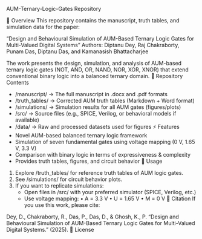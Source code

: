 AUM-Ternary-Logic-Gates Repository

📖 Overview
This repository contains the manuscript, truth tables, and simulation data for the paper:

“Design and Behavioural Simulation of AUM-Based Ternary Logic Gates for Multi-Valued Digital Systems”
Authors: Diptanu Dey, Raj Chakraborty, Punam Das, Diptanu Das, and Kamanasish Bhattacharjee

The work presents the design, simulation, and analysis of AUM-based ternary logic gates (NOT, AND, OR, NAND, NOR, XOR, XNOR) that extend conventional binary logic into a balanced ternary domain.
📂 Repository Contents
- /manuscript/ → The full manuscript in .docx and .pdf formats
- /truth_tables/ → Corrected AUM truth tables (Markdown + Word format)
- /simulations/ → Simulation results for all AUM gates (figures/plots)
- /src/ → Source files (e.g., SPICE, Verilog, or behavioral models if available)
- /data/ → Raw and processed datasets used for figures
⚡ Features
- Novel AUM-based balanced ternary logic framework
- Simulation of seven fundamental gates using voltage mapping (0 V, 1.65 V, 3.3 V)
- Comparison with binary logic in terms of expressiveness & complexity
- Provides truth tables, figures, and circuit behavior
🚀 Usage
1. Explore /truth_tables/ for reference truth tables of AUM logic gates.
2. See /simulations/ for circuit behavior plots.
3. If you want to replicate simulations:
   - Open files in /src/ with your preferred simulator (SPICE, Verilog, etc.)
   - Use voltage mapping:
     • A = 3.3 V
     • U = 1.65 V
     • M = 0 V
📑 Citation
If you use this work, please cite:

Dey, D., Chakraborty, R., Das, P., Das, D., & Ghosh, K., P.
“Design and Behavioural Simulation of AUM-Based Ternary Logic Gates for Multi-Valued Digital Systems.” (2025).
📜 License

